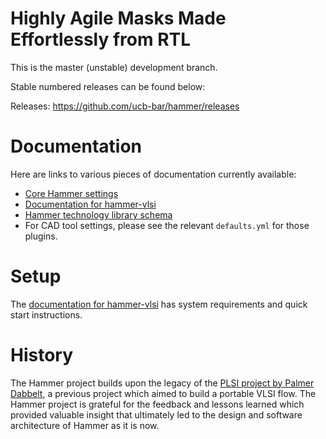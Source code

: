 Highly Agile Masks Made Effortlessly from RTL 
=============================================

This is the master (unstable) development branch.

Stable numbered releases can be found below:

Releases: https://github.com/ucb-bar/hammer/releases

Documentation
=============
Here are links to various pieces of documentation currently available:

* [Core Hammer settings](src/hammer-vlsi/defaults.yml)
* [Documentation for hammer-vlsi](src/hammer-vlsi/README.md)
* [Hammer technology library schema](src/hammer-tech/schema.json)
* For CAD tool settings, please see the relevant `defaults.yml` for those plugins.

Setup
=====

The [documentation for hammer-vlsi](src/hammer-vlsi/README.md) has system requirements and quick start instructions.

History
=======

The Hammer project builds upon the legacy of the [PLSI project by Palmer Dabbelt](https://www2.eecs.berkeley.edu/Pubs/TechRpts/2017/EECS-2017-77.html), a previous project which aimed to build a portable VLSI flow. The Hammer project is grateful for the feedback and lessons learned which provided valuable insight that ultimately led to the design and software architecture of Hammer as it is now.
